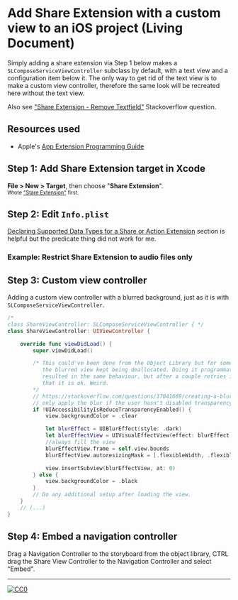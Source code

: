 Add Share Extension with a custom view to an iOS project (Living Document)
==========================================================================

Simply adding a share extension via Step 1 below makes a `SLComposeServiceViewController` subclass by default, with a text view and a configuration item below it. The only way to get rid of the text view is to make a custom view controller, therefore the same look will be recreated here without the text view.

Also see ["Share Extension - Remove Textfield"](https://stackoverflow.com/questions/46606221/share-extension-remove-textfield) Stackoverflow question.

Resources used
--------------
+ Apple's [App Extension Programming Guide](https://developer.apple.com/library/archive/documentation/General/Conceptual/ExtensibilityPG/)

Step 1: Add Share Extension target in Xcode
-------------------------------------------

**File > New > Target**, then choose "**Share Extension**".  
<sup>Wrote <a href="https://animationreview.files.wordpress.com/2012/11/mouse-cleaning-c2a9-mgm.jpg" >"Stare Extension"</a> first. 
  
Step 2: Edit `Info.plist`
-------------------------

[Declaring Supported Data Types for a Share or Action Extension](https://developer.apple.com/library/archive/documentation/General/Conceptual/ExtensibilityPG/ExtensionScenarios.html#//apple_ref/doc/uid/TP40014214-CH21-SW8) section is helpful but the predicate thing did not work for me.

### Example: Restrict Share Extension to audio files only

Step 3: Custom view controller
------------------------------

Adding a custom view controller with a blurred background, just as it is with `SLComposeServiceViewController`.

```swift
/*
class ShareViewController: SLComposeServiceViewController { */
class ShareViewController: UIViewController {

    override func viewDidLoad() {
        super.viewDidLoad()

        /* This could've been done from the Object Library but for some reason
           the blurred view kept being deallocated. Doing it programmatically
           resulted in the same behaviour, but after a couple retries it seems
           that it is ok. Weird.
        */
        // https://stackoverflow.com/questions/17041669/creating-a-blurring-overlay-view/25706250
        // only apply the blur if the user hasn't disabled transparency effects
        if !UIAccessibilityIsReduceTransparencyEnabled() {
            view.backgroundColor = .clear

            let blurEffect = UIBlurEffect(style: .dark)
            let blurEffectView = UIVisualEffectView(effect: blurEffect)
            //always fill the view
            blurEffectView.frame = self.view.bounds
            blurEffectView.autoresizingMask = [.flexibleWidth, .flexibleHeight]

            view.insertSubview(blurEffectView, at: 0)
        } else {
            view.backgroundColor = .black
        }
        // Do any additional setup after loading the view.
    }
    // (...)
}
```

Step 4: Embed a navigation controller
-------------------------------------

Drag a Navigation Controller to the storyboard from the object library, CTRL drag the Share View Controller to the Navigation Controller and select "Embed". 

---
<p xmlns:dct="http://purl.org/dc/terms/">
  <a rel="license"
     href="http://creativecommons.org/publicdomain/zero/1.0/">
    <img src="https://licensebuttons.net/p/zero/1.0/88x31.png" style="border-style: none;" alt="CC0" />
  </a>
  <br />
</p>
